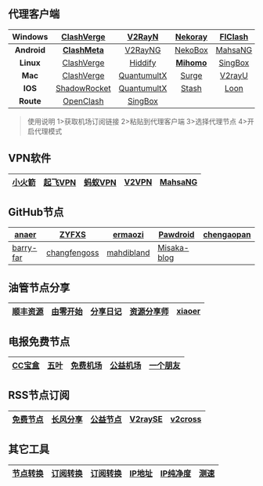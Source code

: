 ## 代理客户端

| **Windows** | **[ClashVerge](https://github.com/clash-verge-rev/clash-verge-rev/releases/)** |      [V2RayN](https://github.com/2dust/v2rayN/releases)      |  [Nekoray](https://github.com/MatsuriDayo/nekoray/releases)  |  [FlClash](https://github.com/chen08209/FlClash/releases)  | [Pandora](https://github.com/snakem982/Pandora-Box/releases) |
| :---------: | :----------------------------------------------------------: | :----------------------------------------------------------: | :----------------------------------------------------------: | :--------------------------------------------------------: | :----------------------------------------------------------: |
| **Android** | **[ClashMeta](https://github.com/MetaCubeX/ClashMetaForAndroid/releases/)** |     [V2RayNG](https://github.com/2dust/v2rayNG/releases)     | [NekoBox](https://github.com/MatsuriDayo/NekoBoxForAndroid/releases) | [MahsaNG](https://github.com/GFW-knocker/MahsaNG/releases) |     [Karing](https://github.com/KaringX/karing/releases)     |
|  **Linux**  | [ClashVerge](https://github.com/clash-verge-rev/clash-verge-rev/releases/) | [Hiddify](https://github.com/hiddify/hiddify-next/releases)  | **[Mihomo](https://github.com/pompurin404/mihomo-party/releases/)** | [SingBox](https://github.com/SagerNet/sing-box/releases/)  |  [Nekoray](https://github.com/MatsuriDayo/nekoray/releases)  |
|   **Mac**   | [ClashVerge](https://github.com/clash-verge-rev/clash-verge-rev/releases/) | [QuantumultX](https://apps.apple.com/us/app/quantumult-x/id1443988620) |             [Surge](https://nssurge.com/buy_now)             |     [V2rayU](https://github.com/yanue/V2rayU/releases)     | **[Mihomo](https://github.com/pompurin404/mihomo-party/releases/)** |
|   **IOS**   | [ShadowRocket](https://apps.apple.com/us/app/shadowrocket/id932747118) | [QuantumultX](https://apps.apple.com/us/app/quantumult-x/id1443988620?l=zh) | [Stash](https://apps.apple.com/us/app/stash-rule-based-proxy/id1596063349?l=zh-Hans-CN&platform=iphone) |  [Loon](https://apps.apple.com/us/app/loon/id1373567447)   | **[SingBox](https://apps.apple.com/us/app/sing-box/id6451272673?platform=mac)** |
|  **Route**  | [OpenClash](https://github.com/vernesong/OpenClash/releases) |  [SingBox](https://github.com/SagerNet/sing-box/releases/)   |                                                              |                                                            |                                                              |

> 使用说明
> 1>获取机场订阅链接
> 2>粘贴到代理客户端
> 3>选择代理节点
> 4>开启代理模式

## VPN软件

| [小火箭](https://play.google.com/store/apps/details?id=rocket.service.super&hl=zh) | [起飞VPN](https://play.google.com/store/apps/details?id=com.ambrose.overwall&hl=zh) | [蚂蚁VPN](https://play.google.com/store/apps/details?id=com.mayi.xiaoyi&hl=zh) | [V2VPN](https://play.google.com/store/apps/details?id=com.wrongchao.v2vpn&hl=zh) | [MahsaNG](https://play.google.com/store/apps/details?id=com.MahsaNet.MahsaNG&hl=zh) |
| ------------------------------------------------------------ | ------------------------------------------------------------ | ------------------------------------------------------------ | ------------------------------------------------------------ | ------------------------------------------------------------ |

## GitHub节点

| [anaer](https://github.com/anaer/Sub)                   | [ZYFXS](https://github.com/ZYFXS/ZYFXS001)                   | [ermaozi](https://github.com/ermaozi/get_subscribe)         | [Pawdroid](https://github.com/Pawdroid/Free-servers)         | [chengaopan](https://github.com/chengaopan/AutoMergePublicNodes/blob/master/list_result.csv) |
| ------------------------------------------------------- | ------------------------------------------------------------ | ----------------------------------------------------------- | ------------------------------------------------------------ | ------------------------------------------------------------ |
| [barry-far](https://github.com/barry-far/V2ray-Configs) | [changfengoss](https://github.com/changfengoss/pub/tree/main/data) | [mahdibland](https://github.com/mahdibland/V2RayAggregator) | [Misaka-blog](https://github.com/Misaka-blog/chromego_merge) |                                                              |

## 油管节点分享

| [顺丰资源](https://www.youtube.com/@SFZY666/videos) | [由零开始](https://www.youtube.com/@blue-Youtube/videos) | [分享日记](https://www.youtube.com/@fxrj/videos) | [资源分享师](https://www.youtube.com/@ZYFXS/videos) | [xiaoer](https://www.youtube.com/@xiaoer886/videos) |
| --------------------------------------------------- | -------------------------------------------------------- | ------------------------------------------------ | --------------------------------------------------- | --------------------------------------------------- |

## 电报免费节点

| [CC宝盒](https://t.me/ccbaohe) | [五叶](https://t.me/hkaa0) | [免费机场](https://t.me/Free166) | [公益机场](https://t.me/go4sharing) | [一个朋友](https://t.me/sxtnbhz) |
| ------------------------------ | -------------------------- | -------------------------------- | ----------------------------------- | -------------------------------- |

## RSS节点订阅

| [免费节点](https://telegeam.github.io/clashv2rayshare/feed.xml) | [长风分享](https://www.cfmem.com/feeds/posts/default) | [公益节点](https://clashgithub.com/feed) | [V2raySE](https://v2rayse.com/) | [v2cross](https://v2cross.com/feed) |
| ------------------------------------------------------------ | ----------------------------------------------------- | ---------------------------------------- | ------------------------------- | ----------------------------------- |

## 其它工具

| [节点转换](https://v2rayse.com/node-convert/) | [订阅转换](https://sub.ops.ci/) | [订阅转换](https://sub.ozc.me/) | [IP地址](http://ip125.com/) | [IP纯净度](https://whoer.net/zh) | [测速](https://speed.cloudflare.com/) |
| --------------------------------------------- | ------------------------------- | ------------------------------- | --------------------------- | -------------------------------- | ------------------------------------- |
